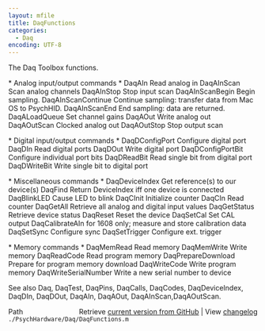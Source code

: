 ```yaml
---
layout: mfile
title: DaqFunctions
categories:
  - Daq
encoding: UTF-8
---
```


The Daq Toolbox functions.

\* Analog input/output commands \*
DaqAIn                  Read analog in
DaqAInScan              Scan analog channels
DaqAInStop              Stop input scan
DaqAInScanBegin         Begin sampling.
DaqAInScanContinue      Continue sampling: transfer data from Mac OS to PsychHID.
DaqAInScanEnd           End sampling: data are returned.
DaqALoadQueue           Set channel gains
DaqAOut                 Write analog out
DaqAOutScan             Clocked analog out
DaqAOutStop             Stop output scan

\* Digital input/output commands \*
DaqDConfigPort          Configure digital port
DaqDIn                  Read digital ports
DaqDOut                 Write digital port
DaqDConfigPortBit       Configure individual port bits
DaqDReadBit             Read single bit from digital port
DaqDWriteBit            Write single bit to digital port

\* Miscellaneous commands \*
DaqDeviceIndex          Get reference\(s\) to our device\(s\)
DaqFind                 Return DeviceIndex iff one device is connected
DaqBlinkLED             Cause LED to blink
DaqCInit                Initialize counter
DaqCIn                  Read counter
DaqGetAll               Retrieve all analog and digital input values
DaqGetStatus            Retrieve device status
DaqReset                Reset the device
DaqSetCal               Set CAL output
DaqCalibrateAIn         for 1608 only; measure and store calibration data
DaqSetSync              Configure sync
DaqSetTrigger           Configure ext. trigger

\* Memory commands \*
DaqMemRead              Read memory
DaqMemWrite             Write memory
DaqReadCode             Read program memory
DaqPrepareDownload      Prepare for program memory download
DaqWriteCode            Write program memory
DaqWriteSerialNumber    Write a new serial number to device

See also Daq, DaqTest, DaqPins, DaqCalls, DaqCodes,
DaqDeviceIndex, DaqDIn, DaqDOut, DaqAIn, DaqAOut, DaqAInScan,DaqAOutScan.


<div class="code_header" style="text-align:right;">
  <span style="float:left;">Path&nbsp;&nbsp;</span> <span class="counter">Retrieve <a href=
  "https://raw.github.com/Psychtoolbox-3/Psychtoolbox-3/beta/./PsychHardware/Daq/DaqFunctions.m">current version from GitHub</a> | View <a href=
  "https://github.com/Psychtoolbox-3/Psychtoolbox-3/commits/beta/./PsychHardware/Daq/DaqFunctions.m">changelog</a></span>
</div>
<div class="code">
  <code>./PsychHardware/Daq/DaqFunctions.m</code>
</div>
